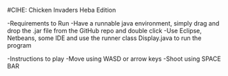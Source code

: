 #CIHE: Chicken Invaders Heba Edition 

-Requirements to Run
	-Have a runnable java environment, simply drag and drop the .jar file from the GitHub repo and double click
	-Use Eclipse, Netbeans, some IDE and use the runner class Display.java to run the program

-Instructions to play
	-Move using WASD or arrow keys
	-Shoot using SPACE BAR
